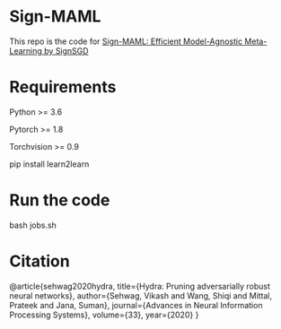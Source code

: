 # Sign-MAML
This repo is the code for [Sign-MAML: Efficient Model-Agnostic Meta-Learning by SignSGD](https://arxiv.org/abs/2109.07497)

# Requirements
Python >= 3.6

Pytorch >= 1.8

Torchvision >= 0.9

pip install learn2learn

# Run the code
bash jobs.sh

# Citation

@article{sehwag2020hydra,
  title={Hydra: Pruning adversarially robust neural networks},
  author={Sehwag, Vikash and Wang, Shiqi and Mittal, Prateek and Jana, Suman},
  journal={Advances in Neural Information Processing Systems},
  volume={33},
  year={2020}
}
